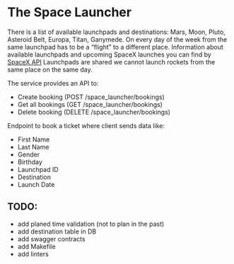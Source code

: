 # The Space Launcher
There is a list of available launchpads and destinations: Mars, Moon, Pluto, Asteroid Belt, Europa, Titan, Ganymede.
On every day of the week from the same launchpad has to be a “flight” to a different place.
Information about available launchpads and upcoming SpaceX launches you can find by [SpaceX API](https://github.com/r-spacex/SpaceX-API)
Launchpads  are shared we cannot launch rockets from the same place on the same day.

The service provides an API to:
- Create booking (POST /space_launcher/bookings)
- Get all bookings (GET /space_launcher/bookings)
- Delete booking (DELETE /space_launcher/bookings)

Endpoint to book a ticket where client sends data like:
- First Name
- Last Name
- Gender
- Birthday
- Launchpad ID
- Destination
- Launch Date

## TODO:
- add planed time validation (not to plan in the past)
- add destination table in DB
- add swagger contracts
- add Makefile
- add linters